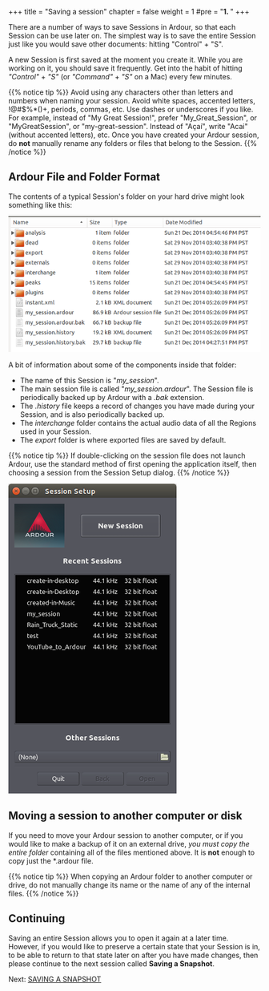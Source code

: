 +++
title = "Saving a session"
chapter = false
weight = 1
#pre = "<b>1. </b>"
+++

There are a number of ways to save Sessions in Ardour, so that each
Session can be use later on. The simplest way is to save the entire
Session just like you would save other documents: hitting "Control" + "S".

A new Session is first saved at the moment you create it. While you are working on it, you should save it
frequently. Get into the habit of hitting *"Control"* + *"S"* (or *"Command"* + *"S"* on a Mac) every few minutes.

{{% notice tip %}}
Avoid using any characters other than letters and numbers when naming your session. Avoid white spaces, accented letters, !@#$%*()+, periods, commas, etc. Use dashes or underscores if you like. For example, instead of "My Great Session!", prefer "My_Great_Session", or "MyGreatSession", or "my-great-session". Instead of "Açaí", write "Acai" (without accented letters), etc. Once you have created your Ardour session, do **not** manually rename any folders or files that belong to the Session.
{{% /notice %}}

## Ardour File and Folder Format

The contents of a typical Session's folder on your hard drive might look something like
this:

![Ardour Folder](en/Ardour4_Session_Folder_Structure.png)

A bit of information about some of the components inside that folder:

* The name of this Session is "*my_session*".
* The main session file is called "*my_session.ardour*". The Session file is periodically backed up by Ardour with a *.bak* extension.
* The *.history* file keeps a record of changes you have made during your Session, and is also periodically backed up.
* The *interchange* folder contains the actual audio data of all the Regions used in your Session.
* The *export* folder is where exported files are saved by default.

{{% notice tip %}}
If double-clicking on the session file does not launch Ardour, use the standard method of first opening the application itself, then choosing a session from the Session Setup dialog.
{{% /notice %}}

![Ardour Opening](en/Ardour4_Session_Setup_Dialog.png)

## Moving a session to another computer or disk

If you need to move your Ardour session to another computer, or if you would like to make a backup of it on an external drive, *you must copy the entire folder* containing all of the files mentioned above. It is **not** enough to copy just the *.ardour file.

{{% notice tip %}}
When copying an Ardour folder to another computer or drive, do not manually change its name or the name of any of the internal files.
{{% /notice %}}

## Continuing

Saving an entire Session allows you to open it again at a later time.
However, if you would like to preserve a certain state that your Session
is in, to be able to return to that state later on after you have made
changes, then please continue to the next session called **Saving 
a Snapshot**. 

Next: [SAVING A SNAPSHOT](../saving-a-snapshot)
